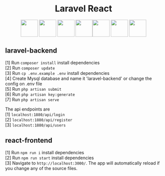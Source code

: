 <h1 align="center">
 Laravel React</h1>

<div align="center"> <img height="55" src="https://miro.medium.com/max/1400/1*m0s2io11J82PR7miqan92w.png"/> <img width="55" src="https://raw.githubusercontent.com/gilbarbara/logos/master/logos/bootstrap.svg"/> <img width="55" src="https://seeklogo.com/images/N/nodejs-logo-FBE122E377-seeklogo.com.png"/> <img width="55" src="https://cdn4.iconfinder.com/data/icons/logos-3/600/React.js_logo-512.png"/><img height="55" src="https://raw.githubusercontent.com/gilbarbara/logos/master/logos/javascript.svg"/> <img height="55" src="https://redux.js.org/img/redux-logo-landscape.png"/> <img width="55" src="https://1000logos.net/wp-content/uploads/2020/08/MySQL-Logo.png"/> </div>


## laravel-backend
[1] Run `composer install` install dependencies <br/>
[2] Run `composer update` <br/>
[3] Run `cp .env.example .env` install dependencies<br/>
[4] Create Mysql database and name it 'laravel-backend' or change the config on .env file                                         
[5] Run `php artisan submit` <br/>
[6] Run `php artisan key:generate` <br/>
[7] Run `php artisan serve` <br/>
                                           
The api endpoints are  <br/>
[1] `localhost:1880/api/login` <br/>
[2] `localhost:1880/api/register` <br/>
[3] `localhost:1880/api/users`       <br/>                                                                          
                                           
## react-frontend
[1] Run `npm run i` install dependencies <br/>
[2] Run `npm run start` install dependencies<br/>
[3] Navigate to `http://localhost:3000/`. The app will automatically reload if you change any of the source files.                                           
